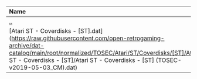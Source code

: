|Name|Size|
|:---|---:|
|[..](../index.html)|DIR|
|[Atari ST - Coverdisks - [ST].dat](https://raw.githubusercontent.com/open-retrogaming-archive/dat-catalog/main/root/normalized/TOSEC/Atari/ST/Coverdisks/[ST]/Atari ST - Coverdisks - [ST]/Atari ST - Coverdisks - [ST] (TOSEC-v2019-05-03_CM).dat)|323719|
